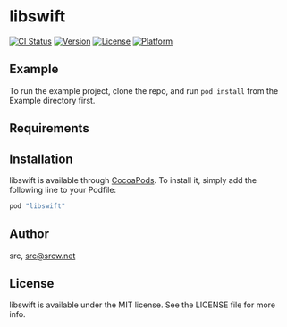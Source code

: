 # libswift

[![CI Status](http://img.shields.io/travis/src256/libswift.svg?style=flat)](https://travis-ci.org/src256/libswift)
[![Version](https://img.shields.io/cocoapods/v/libswift.svg?style=flat)](http://cocoapods.org/pods/libswift)
[![License](https://img.shields.io/cocoapods/l/libswift.svg?style=flat)](http://cocoapods.org/pods/libswift)
[![Platform](https://img.shields.io/cocoapods/p/libswift.svg?style=flat)](http://cocoapods.org/pods/libswift)

## Example

To run the example project, clone the repo, and run `pod install` from the Example directory first.

## Requirements

## Installation

libswift is available through [CocoaPods](http://cocoapods.org). To install
it, simply add the following line to your Podfile:

```ruby
pod "libswift"
```

## Author

src, src@srcw.net

## License

libswift is available under the MIT license. See the LICENSE file for more info.
